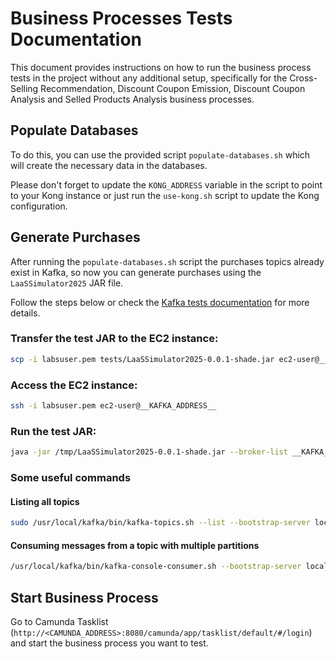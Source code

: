 # Business Processes Tests Documentation

This document provides instructions on how to run the business process tests in the project without any additional setup, specifically for the Cross-Selling Recommendation, Discount Coupon Emission, Discount Coupon Analysis and Selled Products Analysis business processes.

## Populate Databases

To do this, you can use the provided script `populate-databases.sh` which will create the necessary data in the databases.

Please don't forget to update the `KONG_ADDRESS` variable in the script to point to your Kong instance or just run the `use-kong.sh` script to update the Kong configuration.

## Generate Purchases

After running the `populate-databases.sh` script the purchases topics already exist in Kafka, so now you can generate purchases using the `LaaSSimulator2025` JAR file.

Follow the steps below or check the [Kafka tests documentation](kafka.md) for more details.

### Transfer the test JAR to the EC2 instance:

```bash
scp -i labsuser.pem tests/LaaSSimulator2025-0.0.1-shade.jar ec2-user@__KAFKA_ADDRESS__:/tmp/LaaSSimulator2025-0.0.1-shade.jar
```

### Access the EC2 instance:

```bash
ssh -i labsuser.pem ec2-user@__KAFKA_ADDRESS__
```

### Run the test JAR:

```bash
java -jar /tmp/LaaSSimulator2025-0.0.1-shade.jar --broker-list __KAFKA_ADDRESS_1__:9092,__KAFKA_ADDRESS_2__:9092,__KAFKA_ADDRESS_3__:9092 --throughput 100
```

### Some useful commands

#### Listing all topics

```bash
sudo /usr/local/kafka/bin/kafka-topics.sh --list --bootstrap-server localhost:9092
```

#### Consuming messages from a topic with multiple partitions

```bash
/usr/local/kafka/bin/kafka-console-consumer.sh --bootstrap-server localhost:9092 --topic __TOPIC_NAME__ --from-beginning
```

## Start Business Process

Go to Camunda Tasklist (`http://<CAMUNDA_ADDRESS>:8080/camunda/app/tasklist/default/#/login`) and start the business process you want to test.
